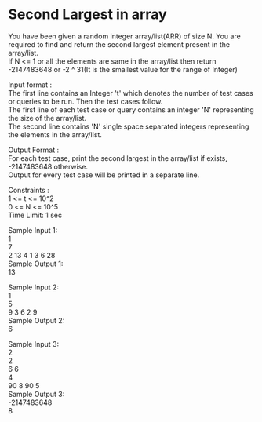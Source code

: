# Second Largest in array




You have been given a random integer array/list(ARR) of size N. You are required to find and return the second largest element present in the array/list.     
If N <= 1 or all the elements are same in the array/list then return -2147483648 or -2 ^ 31(It is the smallest value for the range of Integer)     

Input format :       
The first line contains an Integer 't' which denotes the number of test cases or queries to be run. Then the test cases follow.       
The first line of each test case or query contains an integer 'N' representing the size of the array/list.      
The second line contains 'N' single space separated integers representing the elements in the array/list.      

Output Format :        
For each test case, print the second largest in the array/list if exists, -2147483648 otherwise.     
Output for every test case will be printed in a separate line.       

Constraints :    
1 <= t <= 10^2       
0 <= N <= 10^5      
Time Limit: 1 sec       

Sample Input 1:     
1     
7      
2 13 4 1 3 6 28    
Sample Output 1:     
13     

Sample Input 2:     
1     
5     
9 3 6 2 9    
Sample Output 2:      
6     

Sample Input 3:     
2     
2      
6 6     
4     
90 8 90 5     
Sample Output 3:     
-2147483648     
8      
